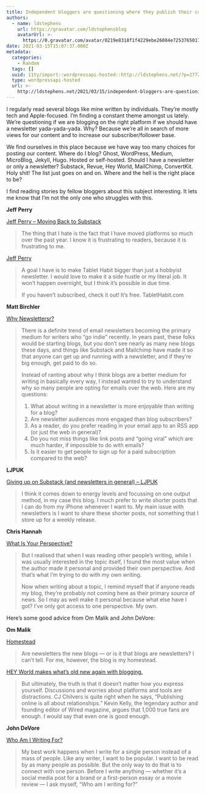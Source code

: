 ```yaml
---
title: Independent bloggers are questioning where they publish their content?
authors:
  - name: ldstephens
    url: https://gravatar.com/ldstephensblog
    avatarUrl: >-
      https://0.gravatar.com/avatar/0219e8318f1f4229ebe26084e7253765017f43ca0c631be37dc6d0b8ad6e40a4?s=96&d=identicon&r=G
date: 2021-03-15T15:07:37.000Z
metadata:
  categories:
    - Random
  tags: []
  uuid: 11ty/import::wordpressapi-hosted::http://ldstephens.net/?p=2772
  type: wordpressapi-hosted
  url: >-
    http://ldstephens.net/2021/03/15/independent-bloggers-are-questioning-where-they-publish-their-content/
---
```

I regularly read several blogs like mine written by individuals. They’re mostly tech and Apple-focused. I’m finding a constant theme amongst us lately. We’re questioning if we are blogging on the right platform if we should have a newsletter yada-yada-yada. Why? Because we’re all in search of more views for our content and to increase our subscriber/follower base.

We find ourselves in this place because we have way too many choices for posting our content. Where do I blog? Ghost, WordPress, Medium, MicroBlog, Jekyll, Hugo. Hosted or self-hosted. Should I have a newsletter or only a newsletter? Substack, Revue, Hey World, MailChimp, ConvertKit. Holy shit! The list just goes on and on. Where and the hell is the right place to be?

I find reading stories by fellow bloggers about this subject interesting. It lets me know that I’m not the only one who struggles with this.

**Jeff Perry**

[Jeff Perry – Moving Back to Substack](https://jeffperry.blog/2021/03/05/moving-back-to.html)

> The thing that I hate is the fact that I have moved platforms so much over the past year. I know it is frustrating to readers, because it is frustrating to me.

[Jeff Perry](https://jeffperry.blog/2021/03/10/a-goal-i.html)

> A goal I have is to make Tablet Habit bigger than just a hobbyist newsletter. I would love to make it a side hustle or my literal job. It won’t happen overnight, but I think it’s possible in due time.
> 
> If you haven’t subscribed, check it out! It’s free. TabletHabit.com

**Matt Birchler**

[Why Newslettersr?](https://birchtree.me/blog/why-newsletters/)

> ​There is a definite trend of email newsletters becoming the primary medium for writers who “go indie” recently. In years past, these folks would be starting blogs, but you don’t see nearly as many new blogs these days, and things like Substack and Mailchimp have made it so that anyone can get up and running with a newsletter, and if they’re big enough, get paid to do so.
> 
> Instead of ranting about why I think blogs are a better medium for writing in basically every way, I instead wanted to try to understand why so many people are opting for emails over the web. Here are my questions:
> 
> 1.  What about writing in a newsletter is more enjoyable than writing for a blog?
> 2.  Are newsletter audiences more engaged than blog subscribers?
> 3.  As a reader, do you prefer reading in your email app to an RSS app (or just the web in general)?
> 4.  Do you not miss things like link posts and “going viral” which are much harder, if impossible to do with emails?
> 5.  Is it easier to get people to sign up for a paid subscription compared to the web?

**LJPUK**

[Giving up on Substack (and newsletters in general) – LJPUK](https://ljpuk.net/2021/03/10/giving-up-on-substack-and-newsletters-in-general/)

> I think it comes down to energy levels and focussing on one output method, in my case this blog. I much prefer to write shorter posts that I can do from my iPhone whenever I want to. My main issue with newsletters is I want to share these shorter posts, not something that I store up for a weekly release.

**Chris Hannah**

[What Is Your Perspective?](https://chrishannah.me/what-is-your-perspective/)

> But I realised that when I was reading other people’s writing, while I was usually interested in the topic itself, I found the most value when the author made it personal and provided their own perspective. And that’s what I’m trying to do with my own writing.
> 
> Now when writing about a topic, I remind myself that if anyone reads my blog, they’re probably not coming here as their primary source of news. So I may as well make it personal because what else have I got? I’ve only got access to one perspective. My own.

Here’s some good advice from Om Malik and John DeVore:

**Om Malik**

[Homestead](https://om.co/2020/09/03/homestead/)

> Are newsletters the new blogs — or is it that blogs are newsletters? I can’t tell. For me, however, the blog is my homestead.

[HEY World makes what’s old new again with blogging.](https://om.co/2021/03/11/hey-world-makes-whats-old-new-again-with-blogging/)

> But ultimately, the truth is that it doesn’t matter how you express yourself. Discussions and worries about platforms and tools are distractions. CJ Chilvers is quite right when he says, “Publishing online is all about relationships.” Kevin Kelly, the legendary author and founding editor of Wired magazine, argues that 1,000 true fans are enough. I would say that even one is good enough.

**John DeVore**

[Who Am I Writing For?](https://medium.com/creators-hub/who-am-i-writing-for-c364fd121389)

> My best work happens when I write for a single person instead of a mass of people. Like any writer, I want to be popular. I want to be read by as many people as possible. But the only way to do that is to connect with one person. Before I write anything — whether it’s a social media post for a brand or a first-person essay or a movie review — I ask myself, “Who am I writing for?”